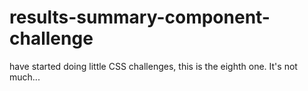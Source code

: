 # results-summary-component-challenge
have started doing little CSS challenges, this is the eighth one. It's not much...
